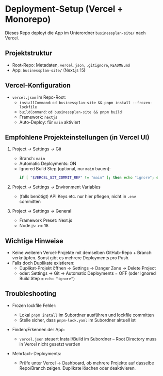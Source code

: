 # Deployment-Setup (Vercel + Monorepo)

Dieses Repo deployt die App im Unterordner `businessplan-site/` nach Vercel.

## Projektstruktur

- Root-Repo: Metadaten, `vercel.json`, `.gitignore`, `README.md`
- App: `businessplan-site/` (Next.js 15)

## Vercel-Konfiguration

- `vercel.json` im Repo-Root:
  - `installCommand`: `cd businessplan-site && pnpm install --frozen-lockfile`
  - `buildCommand`: `cd businessplan-site && pnpm build`
  - Framework: `nextjs`
  - Auto-Deploy: für `main` aktiviert

## Empfohlene Projekteinstellungen (in Vercel UI)

1. Project → Settings → Git
   - Branch: `main`
   - Automatic Deployments: ON
   - Ignored Build Step (optional, nur `main` bauen):
     ```bash
     if [ "$VERCEL_GIT_COMMIT_REF" != "main" ]; then echo "ignore"; exit 0; fi
     ```

2. Project → Settings → Environment Variables
   - (falls benötigt) API Keys etc. nur hier pflegen, nicht in `.env` committen

3. Project → Settings → General
   - Framework Preset: Next.js
   - Node.js: >= 18

## Wichtige Hinweise

- Keine weiteren Vercel-Projekte mit demselben GitHub-Repo + Branch verknüpfen. Sonst gibt es mehrere Deployments pro Push.
- Falls doch Duplikate existieren:
  - Duplikat-Projekt öffnen → Settings → Danger Zone → Delete Project
  - oder: Settings → Git → Automatic Deployments = OFF (oder Ignored Build Step = `echo "ignore"`)

## Troubleshooting

- Frozen lockfile Fehler:
  - Lokal `pnpm install` im Subordner ausführen und lockfile committen
  - Stelle sicher, dass `pnpm-lock.yaml` im Subordner aktuell ist

- Finden/Erkennen der App:
  - `vercel.json` steuert Install/Build im Subordner – Root Directory muss in Vercel nicht gesetzt werden

- Mehrfach-Deployments:
  - Prüfe unter Vercel → Dashboard, ob mehrere Projekte auf dasselbe Repo/Branch zeigen. Duplikate löschen oder deaktivieren.
